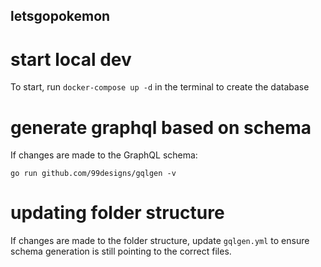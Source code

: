 ## letsgopokemon

# start local dev

To start, run `docker-compose up -d` in the terminal to create the database

# generate graphql based on schema

If changes are made to the GraphQL schema:

`go run github.com/99designs/gqlgen -v`

# updating folder structure

If changes are made to the folder structure, update `gqlgen.yml` to ensure schema generation is still pointing to
the correct files.

